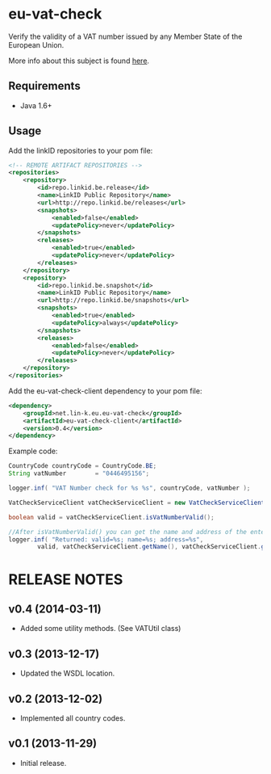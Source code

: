 eu-vat-check
============

Verify the validity of a VAT number issued by any Member State of the European Union.

More info about this subject is found [here](http://ec.europa.eu/taxation_customs/vies/).

Requirements
------------

* Java 1.6+

Usage
-----

Add the linkID repositories to your pom file:
```xml
<!-- REMOTE ARTIFACT REPOSITORIES -->
<repositories>
    <repository>
        <id>repo.linkid.be.release</id>
        <name>LinkID Public Repository</name>
        <url>http://repo.linkid.be/releases</url>
        <snapshots>
            <enabled>false</enabled>
            <updatePolicy>never</updatePolicy>
        </snapshots>
        <releases>
            <enabled>true</enabled>
            <updatePolicy>never</updatePolicy>
        </releases>
    </repository>
    <repository>
        <id>repo.linkid.be.snapshot</id>
        <name>LinkID Public Repository</name>
        <url>http://repo.linkid.be/snapshots</url>
        <snapshots>
            <enabled>true</enabled>
            <updatePolicy>always</updatePolicy>
        </snapshots>
        <releases>
            <enabled>false</enabled>
            <updatePolicy>never</updatePolicy>
        </releases>
    </repository>
</repositories>
```

Add the eu-vat-check-client dependency to your pom file:
```xml
<dependency>
    <groupId>net.lin-k.eu.eu-vat-check</groupId>
    <artifactId>eu-vat-check-client</artifactId>
    <version>0.4</version>
</dependency>
```

Example code:
```java
CountryCode countryCode = CountryCode.BE;
String vatNumber        = "0446495156";

logger.inf( "VAT Number check for %s %s", countryCode, vatNumber );

VatCheckServiceClient vatCheckServiceClient = new VatCheckServiceClient( countryCode, vatNumber );

boolean valid = vatCheckServiceClient.isVatNumberValid();

//After isVatNumberValid() you can get the name and address of the enterprise
logger.inf( "Returned: valid=%s; name=%s; address=%s",
        valid, vatCheckServiceClient.getName(), vatCheckServiceClient.getAddress() );
```

RELEASE NOTES
=============

v0.4 (2014-03-11)
-----------------

* Added some utility methods. (See VATUtil class)

v0.3 (2013-12-17)
-----------------

* Updated the WSDL location.

v0.2 (2013-12-02)
-----------------

* Implemented all country codes.

v0.1 (2013-11-29)
-----------------

* Initial release.
